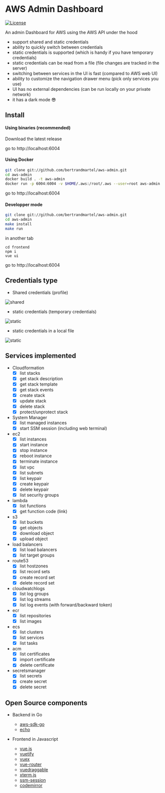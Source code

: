 # AWS Admin Dashboard

[![License](http://img.shields.io/:license-mit-blue.svg)](LICENSE.md)

An admin Dashboard for AWS using the AWS API under the hood

* support shared and static credentials
* ability to quickly switch between credentials
* static credentials is supported (which is handy if you have temporary credentials)
* static credentials can be read from a file (file changes are tracked in the server)
* switching between services in the UI is fast (compared to AWS web UI)
* ability to customize the navigation drawer menu (pick only services you use)
* UI has no external dependencies (can be run locally on your private network)
* it has a dark mode :sunglasses:

## Install

#### Using binaries (recommended)

Download the latest release

go to http://localhost:6004

#### Using Docker

```bash
git clone git://github.com/bertrandmartel/aws-admin.git
cd aws-admin
docker build . -t aws-admin
docker run -p 6004:6004 -v $HOME/.aws:/root/.aws --user=root aws-admin
```
go to http://localhost:6004

#### Developper mode

```bash
git clone git://github.com/bertrandmartel/aws-admin.git
cd aws-admin
make install
make run
```

in another tab

```
cd frontend
npm i
vue ui
```

go to http://localhost:6004

## Credentials type

* Shared credentials (profile)

![shared](https://user-images.githubusercontent.com/5183022/79936665-510cc000-8458-11ea-8957-cf3bc90fd8e5.png)

* static credentials (temporary credentials)

![static](https://user-images.githubusercontent.com/5183022/79936667-51a55680-8458-11ea-89ad-82aa8cdea0f6.png)

* static credentials in a local file

![static](https://user-images.githubusercontent.com/5183022/79936668-51a55680-8458-11ea-86f1-93f2e35c05a4.png)

## Services implemented

* Cloudformation
  - [x] list stacks
  - [x] get stack description
  - [x] get stack template
  - [x] get stack events
  - [x] create stack
  - [x] update stack
  - [x] delete stack
  - [x] protect/unprotect stack

* System Manager
  - [x] list managed instances
  - [x] start SSM session (including web terminal)

* ec2
  - [x] list instances
  - [x] start instance
  - [x] stop instance
  - [x] reboot instance
  - [x] terminate instance
  - [x] list vpc
  - [x] list subnets
  - [x] list keypair
  - [x] create keypair
  - [x] delete keypair
  - [x] list security groups

* lambda
  - [x] list functions
  - [x] get function code (link)

* s3
  - [x] list buckets
  - [x] get objects
  - [x] download object
  - [x] upload object

* load balancers
  - [x] list load balancers
  - [x] list target groups
  
* route53
  - [x] list hostzones
  - [x] list record sets
  - [x] create record set
  - [x] delete record set

* cloudwatchlogs
  - [x] list log groups
  - [x] list log streams
  - [x] list log events (with forward/backward token)

* ecr
  - [x] list repositories
  - [x] list images

* ecs
  - [x] list clusters
  - [x] list services
  - [x] list tasks

* acm
  - [x] list certificates
  - [x] import certificate
  - [x] delete certificate

* secretsmanager
  - [x] list secrets
  - [x] create secret
  - [x] delete secret

## Open Source components

* Backend in Go

  * [aws-sdk-go](https://github.com/aws/aws-sdk-go)
  * [echo](https://echo.labstack.com/)

* Frontend in Javascript

  * [vue.js](https://vuejs.org/)
  * [vuetify](https://vuetifyjs.com/en/getting-started/quick-start/)
  * [vuex](https://vuex.vuejs.org/)
  * [vue-router](https://router.vuejs.org/)
  * [vuedraggable](https://github.com/SortableJS/Vue.Draggable)
  * [xterm.js](https://xtermjs.org/)
  * [ssm-session](https://github.com/bertrandmartel/aws-ssm-session)
  * [codemirror](https://codemirror.net/)